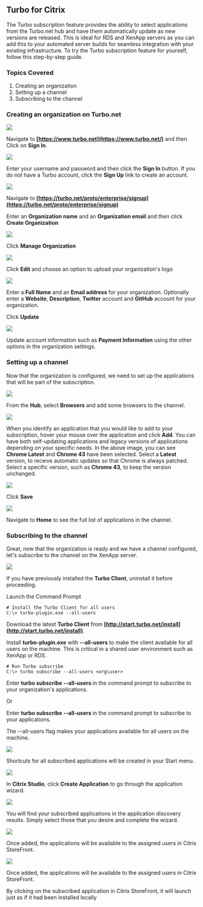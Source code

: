 ## Turbo for Citrix

The Turbo subscription feature provides the ability to select applications from the Turbo.net hub and have them automatically update as new versions are released. This is ideal for RDS and XenApp servers as you can add this to your automated server builds for seamless integration with your existing infrastructure. To try the Turbo subscription feature for yourself, follow this step-by-step guide.

### Topics Covered

1. Creating an organization
2. Setting up a channel
3. Subscribing to the channel

### Creating an organization on Turbo.net

![](/components/docs/getting_started/turbo_for_citrix/Step1.png)

Navigate to **[https://www.turbo.net](https://www.turbo.net/)** and then Click on **Sign In**.

![](/components/docs/getting_started/turbo_for_citrix/Step2.png)

Enter your username and password and then click the **Sign In** button.  If you do not have a Turbo account, click the **Sign Up** link to create an account.

![](/components/docs/getting_started/turbo_for_citrix/Corg1.png)

Navigate to **[https://turbo.net/proto/enterprise/signup](https://turbo.net/proto/enterprise/signup)** 

Enter an **Organization name** and an **Organization email** and then click **Create Organization**

![](/components/docs/getting_started/turbo_for_citrix/Corg2.png)

Click **Manage Organization**

![](/components/docs/getting_started/turbo_for_citrix/Corg3.png)

Click **Edit** and choose an option to upload your organization's logo

![](/components/docs/getting_started/turbo_for_citrix/Corg4.png)

Enter a **Full Name** and an **Email address** for your organization. Optionally enter a **Website**, **Description**, **Twitter** account and **GitHub** account for your organization. 

Click **Update**

![](/components/docs/getting_started/turbo_for_citrix/Corg7.png)

Update account information such as **Payment Information** using the other options in the organization settings.

### Setting up a channel

Now that the organization is configured, we need to set up the applications that will be part of the subscription.

![](/components/docs/getting_started/turbo_for_citrix/Corg6.png)

From the **Hub**, select **Browsers** and add some browsers to the channel.

![](/components/docs/getting_started/turbo_for_citrix/Corg8.png)

When you identify an application that you would like to add to your subscription, hover your mouse over the application and click **Add**. You can have both self-updating applications and legacy versions of applications depending on your specific needs. In the above image, you can see **Chrome Latest** and **Chrome 43** have been selected. Select a **Latest** version, to receive automatic updates so that Chrome is always patched.  Select a specific version, such as **Chrome 43**, to keep the version unchanged. 

![](/components/docs/getting_started/turbo_for_citrix/Corg9.png)

Click **Save**

![](/components/docs/getting_started/turbo_for_citrix/Corg10.png)

Navigate to **Home** to see the full list of applications in the channel.
  
### Subscribing to the channel

Great, now that the organization is ready and we have a channel configured, let's subscribe to the channel on the XenApp server.

![](/components/docs/getting_started/turbo_for_citrix/Step5.png)

If you have previously installed the **Turbo Client**, uninstall it before proceeding.

Launch the Command Prompt

```	
# Install the Turbo Client for all users
C:\> turbo-plugin.exe --all-users

```

Download the latest **Turbo Client** from **[http://start.turbo.net/install](http://start.turbo.net/install)**. 

Install **turbo-plugin.exe** with **--all-users** to make the client available for all users on the machine.  This is critical in a shared user environment such as XenApp or RDS. 

```	
# Run Turbo subscribe
C:\> turbo subscribe --all-users <org\user>

```

Enter **turbo subscribe --all-users <org>** in the command prompt to subscribe to your organization's applications.  

Or

Enter **turbo subscribe --all-users <user>** in the command prompt to subscribe to your applications.

The --all-users flag makes your applications available for all users on the machine.

![](/components/docs/getting_started/turbo_for_citrix/Step8.png)

Shortcuts for all subscribed applications will be created in your Start menu. 

![](/components/docs/getting_started/turbo_for_citrix/Step9.png)

In **Citrix Studio**, click **Create Application** to go through the application wizard.

![](/components/docs/getting_started/turbo_for_citrix/Step10.png)

You will find your subscribed applications in the application discovery results.  Simply select those that you desire and complete the wizard. 

![](/components/docs/getting_started/turbo_for_citrix/Step11.png)

Once added, the applications will be available to the assigned users in Citrix StoreFront. 

![](/components/docs/getting_started/turbo_for_citrix/Step12.png)

Once added, the applications will be available to the assigned users in Citrix StoreFront. 

By clicking on the subscribed application in Citrix StoreFront, it will launch just as if it had been installed locally
